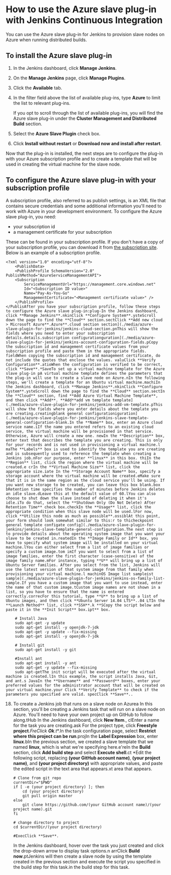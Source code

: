 <properties
    pageTitle="How to use the Azure slave plug-in with Jenkins Continuous Integration | Microsoft Azure"
    description="Describes how to use the Azure slave plug-in with Jenkins Continuous Integration."
    services="storage"
    documentationCenter="java"
    authors="rmcmurray"
    manager="wpickett"
    editor="jimbe" />

<tags
    ms.service="storage"
    ms.workload="storage"
    ms.tgt_pltfrm="na"
    ms.devlang="Java"
    ms.topic="article"
    ms.date="11/19/2015"
    ms.author="v-dedomi"/>

# How to use the Azure slave plug-in with Jenkins Continuous Integration

You can use the Azure slave plug-in for Jenkins to provision slave nodes on Azure when running distributed builds.

## To install the Azure slave plug-in
1. In the Jenkins dashboard, click **Manage Jenkins**.
2. On the **Manage Jenkins** page, click **Manage Plugins**.
3. Click the **Available** tab.
4. In the filter field above the list of available plug-ins, type **Azure** to limit the list to relevant plug-ins.

    If you opt to scroll through the list of available plug-ins, you will find the Azure slave plug-in under the **Cluster Management and Distributed Build** section.

5. Select the **Azure Slave Plugin** check box.
6. Click **Install without restart** or **Download now and install after restart**.

Now that the plug-in is installed, the next steps are to configure the plug-in with your Azure subscription profile and to create a template that will be used in creating the virtual machine for the slave node.


## To configure the Azure slave plug-in with your subscription profile

A subscription profile, also referred to as publish settings, is an XML file that contains secure credentials and some additional information you'll need to work with Azure in your development environment. To configure the Azure slave plug-in, you need:

* your subscription id
* a management certificate for your subscription

These can be found in your subscription profile. If you don't have a copy of your subscription profile, you can download it from [the subscription site](https://manage.windowsazure.com/publishsettings/Index?SchemaVersion=2.0). Below is an example of a subscription profile.

    <?xml version="1.0" encoding="utf-8"?>
        <PublishData>
        <PublishProfile SchemaVersion="2.0" PublishMethod="AzureServiceManagementAPI">
        <Subscription
            ServiceManagementUrl="https://management.core.windows.net"
            Id="<Subscription ID value>"
            Name="Pay-As-You-Go"
            ManagementCertificate="<Management certificate value>" />
        </PublishProfile>
    </PublisAfter you have your subscription profile, follow these steps to configure the Azure slave plug-in:plug-In the Jenkins dashboard, click **Manage Jenkins**.nkinClick **Configure System**.ysteScroll down the page to find the **Cloud** section.sectClick **Add new cloud > Microsoft Azure**.Azure**.cloud section section](./media/azure-slave-plugin-for-jenkins/jenkins-cloud-section.pnThis will show the fields where you need to enter your subscription details.details.subscription configurationguration](./media/azure-slave-plugin-for-jenkins/jenkins-account-configuration-fields.pCopy the subscription id and management certificate values from your subscription profile and paste them in the appropriate fields. fieldWhen copying the subscription id and management certificate, do not include the quotes that enclose the values. valuClick **Verify Configuration**.atioWhen the configuration is verified to be correct, click **Save**.*SaveTo set up a virtual machine template for the Azure slave plug-in pA virtual machine template defines the parameters that the plug-in will use to create a slave node on Azure.nIn the following steps, we'll create a template for an Ubuntu virtual machine.machiIn the Jenkins dashboard, click **Manage Jenkins**.nkinClick **Configure System**.ysteScroll down the page to find the **Cloud** section.sectIn the **Cloud** section, find **Add Azure Virtual Machine Template**, and then click **Add**. **Add**add vm template template](./media/azure-slave-plugin-for-jenkins/jenkins-add-vm-template.pThis will show the fields where you enter details about the template you are creating.creatingblank general configurationiguration](./media/azure-slave-plugin-for-jenkins/jenkins-slave-template-general-configuration-blank.In the **Name** box, enter an Azure cloud service name.iIf the name you entered refers to an existing cloud service, the virtual machine will be provisioned in that service. Otherwise, Azure will create a new one. newIn the **Description** box, enter text that describes the template you are creating. This is only for your records and is not used in provisioning a virtual machine.l maThe **Labels** box is used to identify the template you are creating and is subsequently used to reference the template when creating a Jenkins job.nFor our purpose, enter **linux** in this box. thiIn the **Region** list, click the region where the virtual machine will be created.e crIn the **Virtual Machine Size** list, click the appropriate size.iate In the **Storage Account Name** box, specify a storage account where the virtual machine will be created.eMake sure that it is in the same region as the cloud service you'll be using. If you want new storage to be created, you can leave this box blank.box bRetention time specifies the number of minutes before Jenkins deletes an idle slave.dLeave this at the default value of 60.lYou can also choose to shut down the slave instead of deleting it when it's idle.iTo do that, select the **Shutdown Only (Do Not Delete) After Retention Time** check box.checkIn the **Usage** list, click the appropriate condition when this slave node will be used.lFor now, click **Utilize this node as much as possible**.ossiblAt this point, your form should look somewhat similar to this:r to thicheckpoint general template configate config](./media/azure-slave-plugin-for-jenkins/jenkins-slave-template-general-configuration.The next step is to provide details about the operating system image that you want your slave to be created in.reatedIn the **Image Family or Id** box, you have to specify what system image will be installed on your virtual machine.lYou can either select from a list of image families or specify a custom image.tom imIf you want to select from a list of image families, enter the first character (case-sensitive) of the image family name.mFor instance, typing **U** will bring up a list of Ubuntu Server families. After you select from the list, Jenkins will use the latest version of that system image from that family when provisioning your virtual machine.l machinOS Image list sampleist sample](./media/azure-slave-plugin-for-jenkins/jenkins-os-family-list-sample.If you have a custom image that you want to use instead, enter the name of that custom image.tCustom image names are not shown in a list, so you have to ensure that the name is entered correctly.correcFor this tutorial, type **U** to bring up a list of Ubuntu images, and then click **Ubuntu Server 14.04 LTS**..04 LTIn the **Launch Method** list, click **SSH**.k **SCopy the script below and paste it in the **Init Script** box.ipt** box.

        # Install Java
        sudo apt-get -y update
        sudo apt-get install -y openjdk-7-jdk
        sudo apt-get -y update --fix-missing
        sudo apt-get install -y openjdk-7-jdk

        # Install git
        sudo apt-get install -y git

        #Install ant
        sudo apt-get install -y ant
        sudo apt-get -y update --fix-missing
        sudo apt-getThe init script will be executed after the virtual machine is created.lIn this example, the script installs Java, Git, and ant.s JavaIn the **Username** and **Password** boxes, enter your preferred values for the administrator account that will be created on your virtual machine.your Click **Verify Template** to check if the parameters you specified are valid. specClick **Save**..
18. To create a Jenkins job that runs on a slave node on Azurea In this section, you'll be creating a Jenkins task that will run on a slave node on Azure. You'll need to have your own project up on GitHub to follow along.tHub In the Jenkins dashboard, click **New Item**., clEnter a name for the task you are creating.ask For the project type, click **Freestyle project**.*FreClick **Ok**.t**.In the task configuration page, select **Restrict where this project can be run**.projIn the **Label Expression** box, enter **linux**.bIn the previous section, we created a slave template that we named **linux**, which is what we're specifying here.e'reIn the **Build** section, click **Add build step** and select **Execute shell**.ct *Edit the following script, replacing **(your GitHub account name)**, **(your project name)**, and **(your project directory)** with appropriate values, and paste the edited script in the text area that appears.xt area that appears.

        # Clone from git repo
        currentDir="$PWD"
        if [ -e (your project directory) ]; then
            cd (your project directory)
            git pull origin master
        else
            git clone https://github.com/(your GitHub account name)/(your project name).git
        fi

        # change directory to project
        cd $currentDir/(your project directory)

        #ExecClick **Save**.
    In the Jenkins dashboard, hover over the task you just created and click the drop-down arrow to display task options.n arrClick **Build now**.ptJenkins will then create a slave node by using the template created in the previous section and execute the script you specified in the build step for this task.in the build step for this task.

